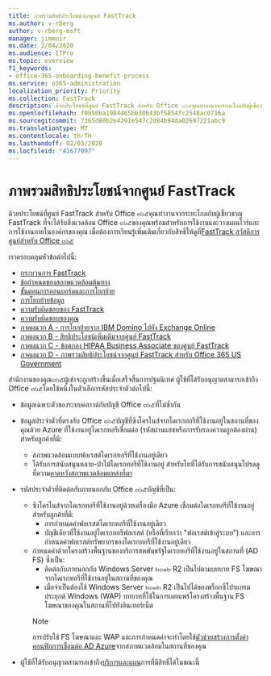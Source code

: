 ```yaml
---
title: ภาพรวมสิทธิประโยชน์จากศูนย์ FastTrack
ms.author: v-rberg
author: v-rberg-msft
manager: jimmuir
ms.date: 2/04/2020
ms.audience: ITPro
ms.topic: overview
f1_keywords:
- office-365-onboarding-benefit-process
ms.service: o365-administration
localization_priority: Priority
ms.collection: FastTrack
description: ด้วยประโยชน์ที่ศูนย์ FastTrack สำหรับ Office ๓๖๕คุณทำงานจากระยะไกลกับผู้เชี่ยวชาญ FastTrack ที่จะได้รับสิ่งแวดล้อม Office ๓๖๕ของคุณพร้อมสำหรับการใช้งานและวางแผนไวร์และการใช้งานภายในองค์กรของคุณ เมื่อต้องการเรียนรู้เพิ่มเติมเกี่ยวกับสิทธิ์ให้ดูที่ FastTrack สวัสดิการศูนย์สำหรับ Office ๓๖๕
ms.openlocfilehash: f0b50ba1984465bb30b43bf5854fc2548ac0716a
ms.sourcegitcommit: 7365d80b2e4291e547c2d84b94da02697221abc9
ms.translationtype: MT
ms.contentlocale: th-TH
ms.lasthandoff: 02/03/2020
ms.locfileid: "41677097"
---
```

# <a name="fasttrack-center-benefit-overview"></a>ภาพรวมสิทธิประโยชน์จากศูนย์ FastTrack

ด้วยประโยชน์ที่ศูนย์ FastTrack สำหรับ Office ๓๖๕คุณทำงานจากระยะไกลกับผู้เชี่ยวชาญ FastTrack ที่จะได้รับสิ่งแวดล้อม Office ๓๖๕ของคุณพร้อมสำหรับการใช้งานและวางแผนไวร์และการใช้งานภายในองค์กรของคุณ เมื่อต้องการเรียนรู้เพิ่มเติมเกี่ยวกับสิทธิ์ให้ดูที่[FastTrack สวัสดิการศูนย์สำหรับ Office ๓๖๕](O365-fasttrack-benefit-for-office-365.md)
  
เราครอบคลุมหัวข้อต่อไปนี้:
- [กระบวนการ FastTrack](O365-fasttrack-process.md) 
- [ข้อกำหนดของสภาพแวดล้อมต้นทาง](O365-source-environment-expectations.md)
- [ขั้นตอนการออนบอร์ดและการโยกย้าย](O365-onboarding-and-migration.md)
- [การโยกย้ายข้อมูล](O365-data-migration.md)
- [ความรับผิดชอบของ FastTrack](O365-fasttrack-responsibilities.md)
- [ความรับผิดชอบของคุณ](O365-your-responsibilities.md) 
- [ภาคผนวก A - การโยกย้ายจาก IBM Domino ไปยัง Exchange Online](O365-from-ibm-domino-to-exchange-online.md)
- [ภาคผนวก B - สิทธิประโยชน์เพิ่มเติมจากศูนย์ FastTrack](O365-fasttrack-additional-benefits.md)
- [ภาคผนวก C - ข้อตกลง HIPAA Business Associate ของศูนย์ FastTrack](O365-hipaa-business-associate-agreement.md)
- [ภาคผนวก D - ภาพรวมสิทธิประโยชน์จากศูนย์ FastTrack สำหรับ Office 365 US Government](US-Gov-appendix-overview.md)
    
สำนักงานของคุณ๓๖๕ผู้เช่าจะถูกสร้างขึ้นเมื่อเสร็จสิ้นการปฐมนิเทศ ผู้ใช้ที่ได้รับอนุญาตสามารถเข้าถึง Office ๓๖๕โดยใช้หนึ่งในตัวเลือกรหัสประจำตัวต่อไปนี้:
- ข้อมูลเฉพาะตัวของระบบคลาวด์กับบัญชี Office ๓๖๕ที่ไม่ซ้ำกัน
- ข้อมูลประจำตัวที่ตรงกับ Office ๓๖๕บัญชีที่ซิงโครไนส์จากไดเรกทอรีที่ใช้งานอยู่ในสถานที่ของคุณด้วย Azure ที่ใช้งานอยู่ไดเรกทอรีเชื่อมต่อ (รหัสผ่านแฮชหรือการรับรองความถูกต้องผ่าน) สำหรับลูกค้าที่มี:
  - สภาพแวดล้อมแบบฟอเรสต์ไดเรกทอรีที่ใช้งานอยู่เดียว
  - ได้รับการสนับสนุนหลาย-ป่าไม้ไดเรกทอรีที่ใช้งานอยู่ สำหรับโทที่ได้รับการสนับสนุนโปรดดูที่ความ[คาดหวังสภาพแวดล้อมแหล่งที่มา](O365-source-environment-expectations.md)
- รหัสประจำตัวที่ติดต่อกับภายนอกกับ Office ๓๖๕บัญชีที่เป็น:
  - ซิงโครไนส์จากไดเรกทอรีที่ใช้งานอยู่ด้วยเครื่องมือ Azure เชื่อมต่อไดเรกทอรีที่ใช้งานอยู่สำหรับลูกค้าที่มี:
      - การกำหนดค่าฟอเรสต์ไดเรกทอรีที่ใช้งานอยู่เดียว
      - บัญชีเดียวที่ใช้งานอยู่ไดเรกทอรีฟอเรสต์ (หรือที่เรียกว่า "ฟอเรสต์เข้าสู่ระบบ") และการกำหนดค่าฟอเรสต์ทรัพยากรของไดเรกทอรีที่ใช้งานอยู่เดียว
  - กำหนดค่าด้วยโครงสร้างพื้นฐานของบริการสหพันธรัฐไดเรกทอรีที่ใช้งานอยู่ในสถานที่ (AD FS) ซึ่งเป็น:
      - ติดต่อกับภายนอกกับ Windows Server ๒๐๑๒ R2 เป็นไปตามบทบาท FS โฆษณาจากไดเรกทอรีที่ใช้งานอยู่ในสถานที่ของคุณ
      - เมื่อจำเป็นต้องใช้ Windows Server ๒๐๑๒ R2 เป็นไปได้ของพร็อกซีโปรแกรมประยุกต์ Windows (WAP) บทบาทที่ใช้ในการเผยแพร่โครงสร้างพื้นฐาน FS โฆษณาของคุณในสถานที่ไปยังอินเทอร์เน็ต
    > [!NOTE]
    > การปรับใช้ FS โฆษณาและ WAP และการกำหนดค่าจะทำโดยใช้[ตัวช่วยสร้างการตั้งค่าคอนฟิกการเชื่อมต่อ AD Azure](https://go.microsoft.com/fwlink/?linkid=844794)จากสภาพแวดล้อมในสถานที่ของคุณ 
  
- ผู้ใช้ที่ได้รับอนุญาตสามารถเข้าถึง[บริการและแผน](M365-eligible-services-and-plans.md)การที่มีสิทธิ์ได้ในขณะนี้
    

 
